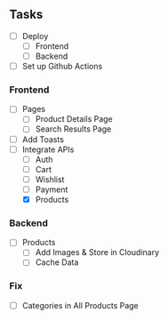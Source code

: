 ## Tasks

- [ ] Deploy
  - [ ] Frontend
  - [ ] Backend
- [ ] Set up Github Actions

### Frontend

- [ ] Pages
  - [ ] Product Details Page
  - [ ] Search Results Page
- [ ] Add Toasts
- [ ] Integrate APIs
  - [ ] Auth
  - [ ] Cart
  - [ ] Wishlist
  - [ ] Payment
  - [x] Products

### Backend

- [ ] Products
  - [ ] Add Images & Store in Cloudinary
  - [ ] Cache Data

### Fix

- [ ] Categories in All Products Page
